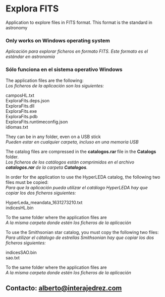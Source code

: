 # Explora FITS
Application to explore files in FITS format. This format is the standard in astronomy
### Only works on Windows operating system

<em>Aplicación para explorar ficheros en formato FITS. Este formato es el estándar en astronomía</em>
### Sólo funciona en el sistema operativo Windows

<p>The application files are the following: <br>
<em>Los ficheros de la aplicación son los siguientes:</em></p>
<p>camposHL.txt<br>
ExploraFits.deps.json<br>
ExploraFits.dll<br>
ExploraFits.exe<br>
ExploraFits.pdb<br>
ExploraFits.runtimeconfig.json<br>
idiomas.txt</p>
<p>They can be in any folder, even on a USB stick <br>
<em>Pueden estar en cualquier carpeta, incluso en una memoria USB</em></p>

<p>The catalog files are compressed in the <strong> catalogos.rar </strong> file in the <strong> Catalogs </strong> folder. <br>
<em>Los ficheros de los catálogos están comprimidos en el archivo <strong>catalogos.rar</strong> de la carpeta <strong>Catalogos</strong>.</em></p>

<p>In order for the application to use the HyperLEDA catalog, the following two files must be copied: <br>
<em>Para que la aplicación pueda utilizar el catálogo HyperLEDA hay que copiar los dos ficheros siguientes:</em></p>
<p>HyperLeda_meandata_1631273210.txt<br>
indicesHL.bin</p>
<p>To the same folder where the application files are <br>
<em>A la misma carpeta donde estén los ficheros de la aplicación</em></p>

<p>To use the Smithsonian star catalog, you must copy the following two files: <br>
<em>Para utilizar el cátalogo de estrellas Smithsonian hay que copiar los dos ficheros siguientes:</em></p>
<p>indicesSAO.bin<br>
sao.txt</p>
<p>To the same folder where the application files are <br>
<em>A la misma carpeta donde estén los ficheros de la aplicación</em></p>

## Contacto: alberto@interajedrez.com
